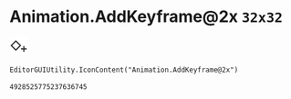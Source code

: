 # Animation.AddKeyframe@2x `32x32`
<img src="/img/Animation.AddKeyframe@2x.png" width=32 height=32>

``` CSharp
EditorGUIUtility.IconContent("Animation.AddKeyframe@2x")
```
```
4928525775237636745
```
